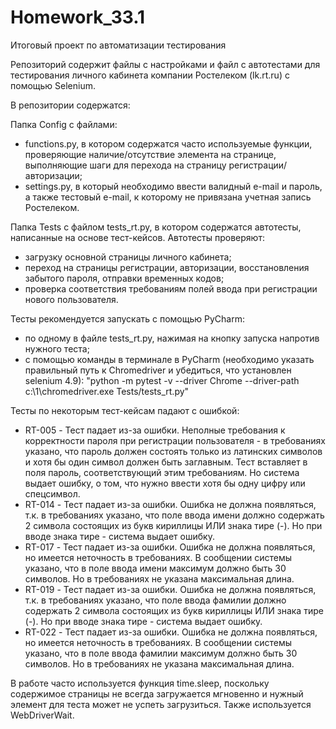# Homework_33.1
Итоговый проект по автоматизации тестирования

Репозиторий содержит файлы с настройками и файл с автотестами для тестирования личного кабинета компании Ростелеком (lk.rt.ru) с помощью Selenium.

В репозитории содержатся:

Папка Config с файлами:
- functions.py, в котором содержатся часто используемые функции, проверяющие наличие/отсутствие элемента на странице, выполняющие шаги для перехода на страницу регистрации/авторизации;
- settings.py, в который необходимо ввести валидный e-mail и пароль, а также тестовый e-mail, к которому не привязана учетная запись Ростелеком.

Папка Tests с файлом tests_rt.py, в котором содержатся автотесты, написанные на основе тест-кейсов.
Автотесты проверяют:
- загрузку основной страницы личного кабинета;
- переход на страницы регистрации, авторизации, восстановления забытого пароля, отправки временных кодов;
- проверка соответствия требованиям полей ввода при регистрации нового пользователя.

Тесты рекомендуется запускать с помощью PyCharm:
- по одному в файле tests_rt.py, нажимая на кнопку запуска напротив нужного теста;
- с помощью команды в терминале в PyCharm (необходимо указать правильный путь к Chromedriver и убедиться, что установлен selenium 4.9): "python -m pytest -v --driver Chrome --driver-path c:\1\chromedriver.exe Tests/tests_rt.py"

Тесты по некоторым тест-кейсам падают с ошибкой:
- RT-005 - Тест падает из-за ошибки. Неполные требования к корректности пароля при регистрации пользователя - в требованиях указано, что пароль должен состоять только из латинских символов и хотя бы один символ должен быть заглавным. Тест вставляет в поля пароль, соответствующий этим требованиям. Но система выдает ошибку, о том, что нужно ввести хотя бы одну цифру или спецсимвол.
- RT-014 - Тест падает из-за ошибки. Ошибка не должна появляться, т.к. в требованиях указано, что поле ввода имени должно содержать 2 символа состоящих из букв кириллицы ИЛИ знака тире (-). Но при вводе знака тире - система выдает ошибку.
- RT-017 - Тест падает из-за ошибки. Ошибка не должна появляться, но имеется неточность в требованиях. В сообщении системы указано, что в поле ввода имени максимум должно быть 30 символов. Но в требованиях не указана максимальная длина.
- RT-019 - Тест падает из-за ошибки. Ошибка не должна появляться, т.к. в требованиях указано, что поле ввода фамилии должно содержать 2 символа состоящих из букв кириллицы ИЛИ знака тире (-). Но при вводе знака тире - система выдает ошибку.
- RT-022 - Тест падает из-за ошибки. Ошибка не должна появляться, но имеется неточность в требованиях. В сообщении системы указано, что в поле ввода фамилии максимум должно быть 30 символов. Но в требованиях не указана максимальная длина.

В работе часто используется функция time.sleep, поскольку содержимое страницы не всегда загружается мгновенно и нужный элемент для теста может не успеть загрузиться. Также используется WebDriverWait.
